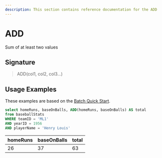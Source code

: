 ```yaml
---
description: This section contains reference documentation for the ADD function.
---
```


# ADD

Sum of at least two values

## Signature

> ADD(col1, col2, col3...)

## Usage Examples

These examples are based on the [Batch Quick Start](../../basics/getting-started/quick-start.md#batch).

```sql
select homeRuns, baseOnBalls, ADD(homeRuns, baseOnBalls) AS total
from baseballStats 
WHERE teamID = 'ML1' 
AND yearID = 1956 
AND playerName = 'Henry Louis'
```

| homeRuns   | baseOnBalls | total | 
| ------------- | ------------- | ------------- | 
| 26 | 37  | 63 | 
